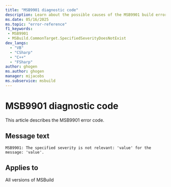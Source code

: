 ```yaml
---
title: "MSB9901 diagnostic code"
description: Learn about the possible causes of the MSB9901 build error, and get troubleshooting tips.
ms.date: 05/16/2025
ms.topic: "error-reference"
f1_keywords:
 - MSB9901
 - MSBuild.CommonTarget.SpecifiedSeverityDoesNotExist
dev_langs:
  - "VB"
  - "CSharp"
  - "C++"
  - "FSharp"
author: ghogen
ms.author: ghogen
manager: mijacobs
ms.subservice: msbuild
---
```


# MSB9901 diagnostic code

<!-- :::ErrorDefinitionDescription::: -->
<!-- :::editable-content name="introDescription"::: -->
This article describes the MSB9901 error code.
<!-- :::editable-content-end::: -->

## Message text

<!-- :::editable-content name="messageText"::: -->
`MSB9901: The specified severity is not relevant: 'value' for the message: 'value'.`
<!-- :::editable-content-end::: -->
<!-- MSB9901: The specified severity is not relevant: '{0}' for the message: '{1}'. -->

<!-- :::editable-content name="postOutputDescription"::: -->
<!--
{StrBegin="MSB9901: "}
-->
<!-- :::editable-content-end::: -->
<!-- :::ErrorDefinitionDescription-end::: -->

## Applies to

All versions of MSBuild
